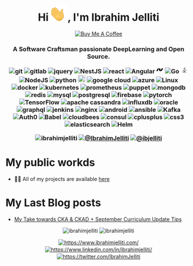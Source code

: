 <!--
**ibrajimjelliti/ibrahimjelliti** is a ✨ _special_ ✨ repository because its `README.md` (this file) appears on your GitHub profile.

Here are some ideas to get you started:

- 🔭 I’m Full-Stack Software Engineer
- 🌱 I’m currently learning 
- 👯 I’m looking to collaborate on ...
- 🤔 I’m looking for help with ...
- 💬 Ask me about ...
- 📫 How to reach me: 
  -
- 😄 Pronouns: ...
- ⚡ Fun fact: ...
-->
<h1 align="center">Hi <img width="45" src="waving_hand.gif">, I'm Ibrahim Jelliti </h1>
<p align="center">
<a href="https://www.buymeacoffee.com/ibrahimjelliti" target="_blank"><img src="https://cdn.buymeacoffee.com/buttons/v2/default-green.png" alt="Buy Me A Coffee" style="height: 60px !important;width: 217px !important;" ></a>
</p>
<h3 align="center">A Software Craftsman passionate DeepLearning and Open Source.
<p align="center">
 <img src="https://img.icons8.com/color/48/000000/git.png" alt="git" width="20" height="20"/> 
 <img src="https://img.icons8.com/color/48/000000/gitlab.png" alt="gitlab" width="20" height="20"/>
 <img src="https://raw.githubusercontent.com/vorillaz/devicons/master/!SVG/jquery_logo.svg" alt="jquery" width="20" height="20" />
 <img src="https://www.vectorlogo.zone/logos/nestjs/nestjs-ar21.svg" alt="NestJS"  width="20" height="20" />
 <img src="https://img.icons8.com/plasticine/48/000000/react.png" alt="react" width="20" height="20" />
 <img src="https://img.icons8.com/color/48/000000/angularjs.png" alt="Angular" width="20" height="20"/>
 <img src="https://raw.githubusercontent.com/vorillaz/devicons/master/!SVG/dotnet.svg" alt=".Net" width="20" height="20"/>
 <img src="https://www.vectorlogo.zone/logos/golang/golang-ar21.svg" alt="Go" height="20"/>
 <img src="https://raw.githubusercontent.com/vorillaz/devicons/master/!SVG/java.svg" alt="JAVA" width="20" height="20"/> 
 <img src="https://img.icons8.com/color/48/000000/nodejs.png" alt="NodeJS" width="20" height="20"/> 
 <img src="https://img.icons8.com/color/48/000000/python.png" alt="python" width="20" height="20"/>
 <img src="https://www.vectorlogo.zone/logos/amazon_aws/amazon_aws-ar21.svg" width="20" height="20" /> 
 <img src="https://img.icons8.com/color/48/000000/google-cloud-platform.png" alt="google cloud"  width="20" height="20" /> 
 <img src="https://img.icons8.com/color/48/000000/azure-1.png" alt="azure"  width="20" height="20" />
 <img src="https://img.icons8.com/color/48/000000/linux.png" alt="Linux"  width="20" height="20" />
 <img src="https://img.icons8.com/color/48/000000/docker.png" alt="docker"  width="20" height="20" /> 
 <img src="https://img.icons8.com/color/48/000000/kubernetes.svg" alt="kubernetes"  width="20" height="20" /> 
 <img src="https://www.vectorlogo.zone/logos/prometheusio/prometheusio-icon.svg" alt="prometheus" width="20" height="20" /> 
 <img src="https://www.vectorlogo.zone/logos/puppet/puppet-ar21.svg" alt="puppet" width="20" height="20" /> 
 <img src="https://img.icons8.com/color/48/000000/mongodb.svg" alt="mongodb"  width="20" height="20" /> 
 <img src="https://img.icons8.com/color/48/000000/redis.svg" alt="redis"  width="20" height="20" /> 
 <img src="https://img.icons8.com/ios-filled/50/000000/mysql-logo.png" alt="mysql"  width="20" height="20" /> 
 <img src="https://img.icons8.com/color/48/000000/postgreesql.svg" alt="postgresql"  width="20" height="20" /> 
 <img src="https://img.icons8.com/color/48/000000/firebase.svg" alt="firebase"  width="20" height="20" /> 
 <img src="https://www.vectorlogo.zone/logos/pytorch/pytorch-icon.svg" alt="pytorch"  width="20" height="20" /> 
 <img src="https://www.vectorlogo.zone/logos/tensorflow/tensorflow-icon.svg" alt="TensorFlow"  width="20" height="20" /> 
 <img src="https://www.vectorlogo.zone/logos/apache_cassandra/apache_cassandra-ar21.svg" alt="apache cassandra"  width="20" height="20" /> 
 <img src="https://www.vectorlogo.zone/logos/influxdata/influxdata-ar21.svg" alt="influxdb"  width="20" height="20" /> 
 <img src="https://img.icons8.com/color/64/000000/oracle-logo.png" alt="oracle"  width="20" height="20" /> 
 <img src="https://img.icons8.com/color/48/000000/graphql.svg" alt="graphql"  width="20" height="20" /> 
 <img src="https://img.icons8.com/color/48/000000/jenkins.png" alt="jenkins"  width="20" height="20" /> 
 <img src="https://img.icons8.com/color/48/000000/nginx.png" alt="nginx"  width="20" height="20" />
 <img src="https://img.icons8.com/fluent/48/000000/android-os.png" alt="android"  width="20" height="20" />
 <img src="https://www.vectorlogo.zone/logos/ansible/ansible-ar21.svg" alt="ansible" height="30" /> 
 <img src="https://www.vectorlogo.zone/logos/apache_kafka/apache_kafka-ar21.svg" alt="Kafka" width="30" height="20" />
 <img src="https://www.vectorlogo.zone/logos/auth0/auth0-ar21.svg" alt="Auth0" height="20" />
 <img src="https://img.icons8.com/dusk/48/000000/babel.svg" alt="Babel" width="20" height="20" />
 <img src="https://www.vectorlogo.zone/logos/cloudbees/cloudbees-ar21.svg" alt="cloudbees" height="20" />
 <img src="https://www.vectorlogo.zone/logos/consulio/consulio-ar21.svg" alt="consul" height="30" />
 <img src="https://img.icons8.com/color/48/000000/c-plus-plus-logo.png" alt="cplusplus"  width="20" height="20" />
 <img src="https://img.icons8.com/dusk/48/000000/css3.png" alt="css3"  width="20" height="20" />
 <img src="https://img.icons8.com/color/48/000000/elasticsearch.png" alt="elasticsearch"  width="20" height="20" />
 <img src="https://www.vectorlogo.zone/logos/helmsh/helmsh-ar21.svg" alt="Helm" height="20" />
</p>
<p align="center">

   <img src="https://komarev.com/ghpvc/?username=ibrahimjelliti" alt="ibrahimjelliti" />
   <a href="https://twitter.com/intent/follow?screen_name=IbrahimJelliti"><img src="https://img.shields.io/badge/--twitter?label=Twitter&logo=Twitter&style=social" alt="@IbrahimJelliti" /></a>
   <a href="https://www.linkedin.com/in/ibrahimjelliti"><img src="https://img.shields.io/badge/--linkedin?label=LinkedIn&logo=LinkedIn&style=social" alt="@ibjelliti" /></a>
</p>

# My public workds
- 👨‍💻 All of my projects are available [here](https://github.com/ibrahimjelliti?tab=repositories)

# My Last Blog posts
- [My Take towards CKA & CKAD + September Curriculum Update Tips](https://medium.com/swlh/my-take-towards-cka-ckad-september-curriculum-update-tips-ff38e7585447)


<p align="center"> 
  <img src="https://github-readme-stats.vercel.app/api?username=ibrahimjelliti&show_icons=true" alt="ibrahimjelliti" />
    <img src="https://github-readme-stats.vercel.app/api/top-langs/?username=ibrahimjelliti&layout=compact" alt="ibrahimjelliti" />
</p>


<p align="center">
  <a href="https://www.ibrahimjelliti.com/" target="blank"><img align="center" src="https://img.icons8.com/color/48/000000/domain--v1.png" alt="https://www.ibrahimjelliti.com/" height="32" width="32" /></a>
<a href="https://www.linkedin.com/in/ibrahimjelliti/" target="blank"><img align="center" src="https://img.icons8.com/color/48/000000/linkedin.png" alt="https://www.linkedin.com/in/ibrahimjelliti/" height="32" width="32" /></a>
 <a href="https://twitter.com/intent/follow?screen_name=IbrahimJelliti" target="blank"><img align="center" src="https://img.icons8.com/color/48/000000/twitter.png" alt="https://twitter.com/IbrahimJelliti" height="32" width="32" /></a>

</p>
